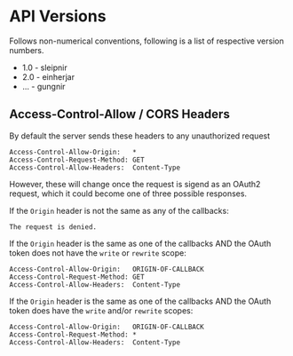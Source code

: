 # API Versions

Follows non-numerical conventions, following is a list of respective version numbers.

- 1.0 - sleipnir
- 2.0 - einherjar
- ... - gungnir

## Access-Control-Allow / CORS Headers

By default the server sends these headers to any unauthorized request

```
Access-Control-Allow-Origin:   *
Access-Control-Request-Method: GET
Access-Control-Allow-Headers:  Content-Type
```

However, these will change once the request is sigend as an OAuth2 request,
which it could become one of three possible responses.

If the `Origin` header is not the same as any of the callbacks:

```
The request is denied.
```

If the `Origin` header is the same as one of the callbacks AND the OAuth token
does not have the `write` or `rewrite` scope:

```
Access-Control-Allow-Origin:   ORIGIN-OF-CALLBACK
Access-Control-Request-Method: GET
Access-Control-Allow-Headers:  Content-Type
```

If the `Origin` header is the same as one of the callbacks AND the OAuth token
does have the `write` and/or `rewrite` scopes:

```
Access-Control-Allow-Origin:   ORIGIN-OF-CALLBACK
Access-Control-Request-Method: *
Access-Control-Allow-Headers:  Content-Type
```
